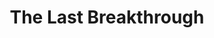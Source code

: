 ---
title:          The Last Breakthrough
slug:           tlb

names:
  chinese:      天涯俠醫
  previous:     Wandering Hero Medics
genre:          modern
episodes:       30
broadcast:
  start:        2004-11-15
  end:          2004-12-26
producer:       Lam Chi-Wah
starring:       Nick Cheung, Raymond Lam, Sonija Kwok, Leila Tong
synopsis:       Dr. WONG PO FUN (Nick Cheung) joins Life Force, an international medical humanitarian organization, to carry out the unfulfilled wish of his deceased girlfriend, HA HIU-TUNG (Gigi Leung). He also sets up Lung Shing Medical Centre to help the poor. <br>When Fun is working with the organization in Kenya, he meets a young doctor called CHAI PAK-HANG (Raymond Lam), who works at a private hospital named Ling Siu in Hong Kong. Influenced by Fun, Hang joins Lung Shing later. HONG KIU (Sonija Kwok), a nurse at Ling Siu, is impressed by Fun with his principle of putting patients first. However, Fun cannot get over Tung. Meanwhile, Hang meets a volunteer HA HIU-CHING (Leila Tong) when he is in Africa and likes her very much. When they meet at Lung Shing again, Ching hangs back because of the existence of KO SIU-YAU (Sharon Chan), who comes from a wealthy family.<br>Working with Fun at both Lung Shing and Life Force, Hang learns that apart from giving patients medical treatments, doctors should also help patients to live a meaningful life. However, when Hang and Fun face their own lifetime challenges, they feel weak and helpless.
role:           supporting

characters:
  -
    fullname:       Fong Suet-Yi (Shirley)
    identity:       Nurse at Lung Shing Medical Centre
    appearance:     1-30
---